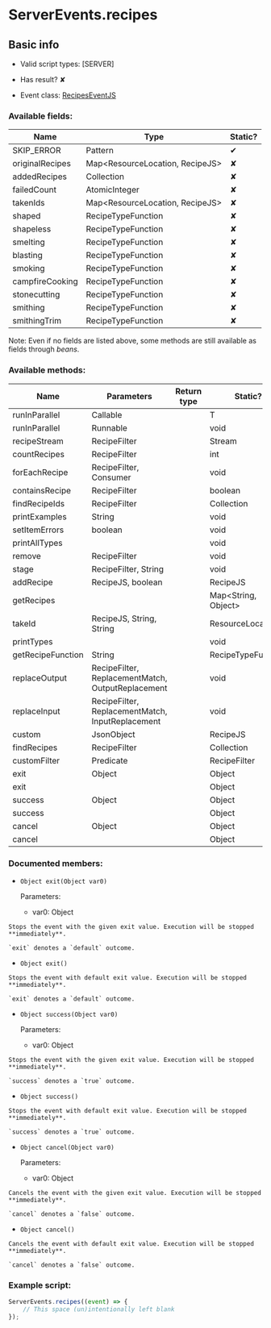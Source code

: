 # ServerEvents.recipes

## Basic info

- Valid script types: [SERVER]

- Has result? ✘

- Event class: [RecipesEventJS](https://github.com/KubeJS-Mods/KubeJS/tree/2001/common/src/main/java/dev/latvian/mods/kubejs/recipe/RecipesEventJS.java)

### Available fields:

| Name | Type | Static? |
| ---- | ---- | ------- |
| SKIP_ERROR | Pattern | ✔ |
| originalRecipes | Map<ResourceLocation, RecipeJS> | ✘ |
| addedRecipes | Collection<RecipeJS> | ✘ |
| failedCount | AtomicInteger | ✘ |
| takenIds | Map<ResourceLocation, RecipeJS> | ✘ |
| shaped | RecipeTypeFunction | ✘ |
| shapeless | RecipeTypeFunction | ✘ |
| smelting | RecipeTypeFunction | ✘ |
| blasting | RecipeTypeFunction | ✘ |
| smoking | RecipeTypeFunction | ✘ |
| campfireCooking | RecipeTypeFunction | ✘ |
| stonecutting | RecipeTypeFunction | ✘ |
| smithing | RecipeTypeFunction | ✘ |
| smithingTrim | RecipeTypeFunction | ✘ |

Note: Even if no fields are listed above, some methods are still available as fields through *beans*.

### Available methods:

| Name | Parameters | Return type | Static? |
| ---- | ---------- | ----------- | ------- |
| runInParallel | Callable<T> |  | T | ✔ |
| runInParallel | Runnable |  | void | ✔ |
| recipeStream | RecipeFilter |  | Stream<RecipeJS> | ✘ |
| countRecipes | RecipeFilter |  | int | ✘ |
| forEachRecipe | RecipeFilter, Consumer<RecipeJS> |  | void | ✘ |
| containsRecipe | RecipeFilter |  | boolean | ✘ |
| findRecipeIds | RecipeFilter |  | Collection<ResourceLocation> | ✘ |
| printExamples | String |  | void | ✘ |
| setItemErrors | boolean |  | void | ✘ |
| printAllTypes |  |  | void | ✘ |
| remove | RecipeFilter |  | void | ✘ |
| stage | RecipeFilter, String |  | void | ✘ |
| addRecipe | RecipeJS, boolean |  | RecipeJS | ✘ |
| getRecipes |  |  | Map<String, Object> | ✘ |
| takeId | RecipeJS, String, String |  | ResourceLocation | ✘ |
| printTypes |  |  | void | ✘ |
| getRecipeFunction | String |  | RecipeTypeFunction | ✘ |
| replaceOutput | RecipeFilter, ReplacementMatch, OutputReplacement |  | void | ✘ |
| replaceInput | RecipeFilter, ReplacementMatch, InputReplacement |  | void | ✘ |
| custom | JsonObject |  | RecipeJS | ✘ |
| findRecipes | RecipeFilter |  | Collection<RecipeJS> | ✘ |
| customFilter | Predicate<RecipeKJS> |  | RecipeFilter | ✘ |
| exit | Object |  | Object | ✘ |
| exit |  |  | Object | ✘ |
| success | Object |  | Object | ✘ |
| success |  |  | Object | ✘ |
| cancel | Object |  | Object | ✘ |
| cancel |  |  | Object | ✘ |


### Documented members:

- `Object exit(Object var0)`

  Parameters:
  - var0: Object

```
Stops the event with the given exit value. Execution will be stopped **immediately**.

`exit` denotes a `default` outcome.
```

- `Object exit()`
```
Stops the event with default exit value. Execution will be stopped **immediately**.

`exit` denotes a `default` outcome.
```

- `Object success(Object var0)`

  Parameters:
  - var0: Object

```
Stops the event with the given exit value. Execution will be stopped **immediately**.

`success` denotes a `true` outcome.
```

- `Object success()`
```
Stops the event with default exit value. Execution will be stopped **immediately**.

`success` denotes a `true` outcome.
```

- `Object cancel(Object var0)`

  Parameters:
  - var0: Object

```
Cancels the event with the given exit value. Execution will be stopped **immediately**.

`cancel` denotes a `false` outcome.
```

- `Object cancel()`
```
Cancels the event with default exit value. Execution will be stopped **immediately**.

`cancel` denotes a `false` outcome.
```



### Example script:

```js
ServerEvents.recipes((event) => {
	// This space (un)intentionally left blank
});
```

